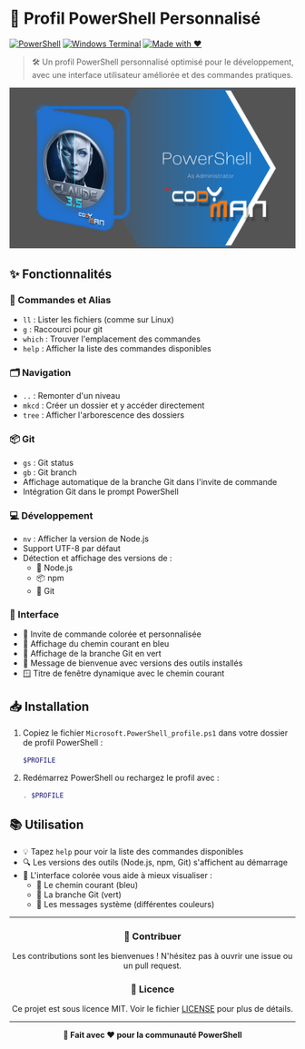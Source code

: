 # 🚀 Profil PowerShell Personnalisé

[![PowerShell](https://img.shields.io/badge/PowerShell-%235391FE.svg?style=for-the-badge&logo=powershell&logoColor=white)](https://github.com/PowerShell/PowerShell)
[![Windows Terminal](https://img.shields.io/badge/Windows%20Terminal-%234D4D4D.svg?style=for-the-badge&logo=windows-terminal&logoColor=white)](https://github.com/microsoft/terminal)
[![Made with ❤️](https://img.shields.io/badge/Made%20with-%E2%9D%A4%EF%B8%8F-red.svg?style=for-the-badge)](https://github.com)

> 🛠️ Un profil PowerShell personnalisé optimisé pour le développement, avec une interface utilisateur améliorée et des commandes pratiques.

![Capture d'écran](screenshot.png)

## ✨ Fonctionnalités

### 🎯 Commandes et Alias
- `ll` : Lister les fichiers (comme sur Linux)
- `g` : Raccourci pour git
- `which` : Trouver l'emplacement des commandes
- `help` : Afficher la liste des commandes disponibles

### 🗂️ Navigation
- `..` : Remonter d'un niveau
- `mkcd` : Créer un dossier et y accéder directement
- `tree` : Afficher l'arborescence des dossiers

### 📦 Git
- `gs` : Git status
- `gb` : Git branch
- Affichage automatique de la branche Git dans l'invite de commande
- Intégration Git dans le prompt PowerShell

### 💻 Développement
- `nv` : Afficher la version de Node.js
- Support UTF-8 par défaut
- Détection et affichage des versions de :
  - 📗 Node.js
  - 📦 npm
  - 🔄 Git

### 🎨 Interface
- 🎯 Invite de commande colorée et personnalisée
- 🌈 Affichage du chemin courant en bleu
- 🌿 Affichage de la branche Git en vert
- 👋 Message de bienvenue avec versions des outils installés
- 🪟 Titre de fenêtre dynamique avec le chemin courant

## 📥 Installation

1. Copiez le fichier `Microsoft.PowerShell_profile.ps1` dans votre dossier de profil PowerShell :
   ```powershell
   $PROFILE
   ```
2. Redémarrez PowerShell ou rechargez le profil avec :
   ```powershell
   . $PROFILE
   ```

## 📚 Utilisation

- 💡 Tapez `help` pour voir la liste des commandes disponibles
- 🔍 Les versions des outils (Node.js, npm, Git) s'affichent au démarrage
- 🎨 L'interface colorée vous aide à mieux visualiser :
  - 🔷 Le chemin courant (bleu)
  - 🌿 La branche Git (vert)
  - 🌈 Les messages système (différentes couleurs)

---

<div align="center">

### 🌟 Contribuer

Les contributions sont les bienvenues ! N'hésitez pas à ouvrir une issue ou un pull request.

### 📝 Licence

Ce projet est sous licence MIT. Voir le fichier [LICENSE](LICENSE) pour plus de détails.

</div>

---

<div align="center">

**🚀 Fait avec ❤️ pour la communauté PowerShell**

</div>
